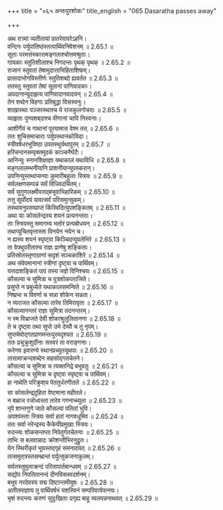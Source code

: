 +++
title = "०६५ अन्तःपुरशोकः"
title_english = "065 Dasaratha passes away"

+++


  
अथ रात्र्यां व्यतीतायां प्रातरेवापरेऽहनि।  
वन्दिनः पर्युपातिष्ठंस्तत्पार्थिवनिवेशनम् ॥ 2.65.1 ॥   
सूताः परमसंस्कारामङ्गलाश्चोत्तमश्रुताः।  
गायकाः स्तुतिशीलाश्च निगदन्तः पृथक् पृथक् ॥ 2.65.2 ॥   
राजानं स्तुवतां तेषामुदात्ताभिहिताशिषाम्।  
प्रासादाभोगविस्तीर्णः स्तुतिशब्दो ह्यवर्तत ॥ 2.65.3 ॥   
ततस्तु स्तुवतां तेषां सूतानां पाणिवादकाः।  
अपदानान्युदाहृत्य पाणिवादानवादयन् ॥ 2.65.4 ॥   
तेन शब्देन विहगाः प्रतिबुद्धा विसस्वनुः।  
शाखास्थाः पञ्जरस्थाश्च ये राजकुलगोचराः ॥ 2.65.5 ॥   
व्याहृताः पुण्यशब्दाश्च वीणानां चापि निस्वनाः।  
आशीर्गेयं च गाथानां पूरयामास वेश्म तत् ॥ 2.65.6 ॥   
ततः शुचिसमाचाराः पर्युपस्थानकोविदाः।  
स्त्रीवर्षधरभूयिष्ठा उपतस्थुर्यथापुरम् ॥ 2.65.7 ॥   
हरिचन्दनसम्पृक्तमुदकं काञ्चनैर्घटैः।  
आनिन्युः स्नानशिक्षाज्ञा यथाकालं यथाविधि ॥ 2.65.8 ॥   
मङ्गलालम्भनीयानि प्राशनीयान्युपस्करान्।  
उपनिन्युस्तथाप्यन्याः कुमारीबहुलाः स्त्रियः ॥ 2.65.9 ॥   
सर्वलक्षणसम्पन्नं सर्वं विधिवदर्चितम्।  
सर्वं सुगुणलक्ष्मीवत्तद्बभूवाभिहारिकम् ॥ 2.65.10 ॥   
तत्तु सूर्योदयं यावत्सर्वं परिसमुत्सुकम्।  
तस्थावनुपसम्प्राप्तं किंस्विदित्युपशङ्कितम् ॥ 2.65.11 ॥   
अथा याः कोसलेन्द्रस्य शयनं प्रत्यनन्तराः।  
ताः स्त्रियस्तु समागम्य भर्तारं प्रत्यबोधयन् ॥ 2.65.12 ॥   
तथाप्युचितवृत्तास्ता विनयेन नयेन च।  
न ह्यस्य शयनं स्पृष्ट्वा किञ्चिदप्युपलेभिरे ॥ 2.65.13 ॥   
ता वेपथुपरीताश्च राज्ञः प्राणेषु शङ्किताः।  
प्रतिस्रोतस्तृणाग्राणां सदृशं सञ्चकाशिरे ॥ 2.65.14 ॥   
अथ संवेपमानानां स्त्रीणां दृष्ट्वा च पार्थिवम्।  
यत्तदाशङ्कितं पापं तस्य जज्ञे विनिश्चयः ॥ 2.65.15 ॥   
कौसल्या च सुमित्रा च पुत्रशोकपराजिते।  
प्रसुप्ते न प्रबुध्येते यथाकालसमन्विते ॥ 2.65.16 ॥   
निष्प्रभा च विवर्णा च सन्ना शोकेन सन्नता।  
न व्यराजत कौसल्या तारेव तिमिरावृता ॥ 2.65.17 ॥   
कौसल्यानन्तरं राज्ञः सुमित्रा तदनन्तरम्।  
न स्म विभ्राजते देवी शोकाश्रुलुलितानना ॥ 2.65.18 ॥   
ते च दृष्ट्वा तथा सुप्ते उभे देव्यौ च तु नृपम्।  
सुप्तमेवोद्गतप्राणमन्तःपुरमदृश्यत ॥ 2.65.19 ॥   
ततः प्रचुक्रुशुर्दीनाः सस्वरं ता वराङ्गनाः।  
करेणव इवारण्ये स्थानप्रच्युतयूथपाः ॥ 2.65.20 ॥   
तासामाक्रन्दशब्देन सहसोद्गतचेतने।  
कौसल्या च सुमित्रा च त्यक्तनिद्रे बभूवतुः ॥ 2.65.21 ॥   
कौसल्या च सुमित्रा च दृष्ट्वा स्पृष्ट्वा च पार्थिवम्।  
हा नाथेति परिक्रुश्य पेततुर्धरणीतले ॥ 2.65.22 ॥   
सा कोसलेन्द्रदुहिता वेष्टमाना महीतले।  
न बभ्राज रजोध्वस्ता तारेव गगनाच्च्युता ॥ 2.65.23 ॥   
नृपे शान्तगुणे जाते कौसल्यां पतितां भुवि।  
अपश्यंस्ताः स्त्रियः सर्वा हतां नागवधूमिव ॥ 2.65.24 ॥   
ततः सर्वा नरेन्द्रस्य कैकेयीप्रमुखाः स्त्रियः।  
रुदन्त्यः शोकसन्तप्ता निपेतुर्गतचेतनाः ॥ 2.65.25 ॥   
ताभिः स बलवान्नादः क्रोशन्तीभिरनुद्रुतः।  
येन स्थिरीकृतं भूयस्तद्गृहं समनादयत् ॥ 2.65.26 ॥   
तत्समुत्त्रस्तसम्भ्रान्तं पर्युत्सुकजनाकुलम्।  
सर्वतस्तुमुलाक्रन्दं परितापार्तबान्धवम् ॥ 2.65.27 ॥   
सद्योप निपतितानन्दं दीनविक्लवदर्शनम्।  
बभूव नरदेवस्य सद्म दिष्टान्तमीयुषः ॥ 2.65.28 ॥   
अतीतमाज्ञाय तु पार्थिवर्षभं यशस्विनं सम्परिवार्यपत्नयः।  
भृशं रुदन्त्यः करुणं सुदुःखिताः प्रगृह्य बाहू व्यलपन्ननाथवत् ॥ 2.65.29 ॥   

